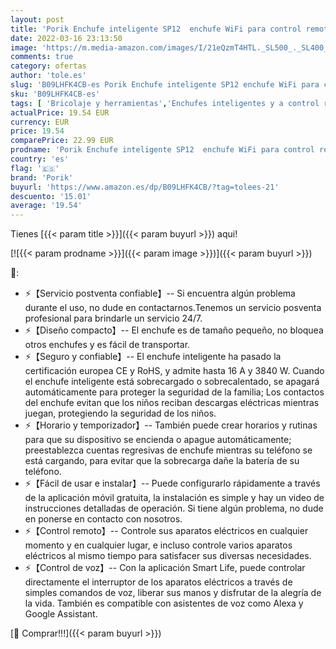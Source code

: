 ```yaml
---
layout: post
title: 'Porik Enchufe inteligente SP12  enchufe WiFi para control remoto y control de voz  compatible con Alexa y Google Assistant Voice Control  con función de temporizador  16A 3840W  2PCS'
date: 2022-03-16 23:13:50
image: 'https://m.media-amazon.com/images/I/21eQzmT4HTL._SL500_._SL400_.jpg'
comments: true
category: ofertas
author: 'tole.es'
slug: 'B09LHFK4CB-es Porik Enchufe inteligente SP12 enchufe WiFi para control...'
sku: 'B09LHFK4CB-es'
tags: [ 'Bricolaje y herramientas','Enchufes inteligentes y a control remoto','Enchufes y accesorios','Instalación eléctrica','alexa','enchufe','inteligente','porik', ]
actualPrice: 19.54 EUR
currency: EUR
price: 19.54
comparePrice: 22.99 EUR
prodname: 'Porik Enchufe inteligente SP12  enchufe WiFi para control remoto y control de voz  compatible con Alexa y Google Assistant Voice Control  con función de temporizador  16A 3840W  2PCS'
country: 'es'
flag: '🇪🇸'
brand: 'Porik'
buyurl: 'https://www.amazon.es/dp/B09LHFK4CB/?tag=tolees-21'
descuento: '15.01'
average: '19.54'
---
```


Tienes [{{< param title >}}]({{< param buyurl >}}) aqui!

[![{{< param prodname >}}]({{< param image >}})]({{< param buyurl >}})

🔎:

- ⚡【Servicio postventa confiable】-- Si encuentra algún problema durante el uso, no dude en contactarnos.Tenemos un servicio posventa profesional para brindarle un servicio 24/7.
- ⚡【Diseño compacto】-- El enchufe es de tamaño pequeño, no bloquea otros enchufes y es fácil de transportar.
- ⚡【Seguro y confiable】-- El enchufe inteligente ha pasado la certificación europea CE y RoHS, y admite hasta 16 A y 3840 W. Cuando el enchufe inteligente está sobrecargado o sobrecalentado, se apagará automáticamente para proteger la seguridad de la familia; Los contactos del enchufe evitan que los niños reciban descargas eléctricas mientras juegan, protegiendo la seguridad de los niños.
- ⚡【Horario y temporizador】-- También puede crear horarios y rutinas para que su dispositivo se encienda o apague automáticamente; preestablezca cuentas regresivas de enchufe mientras su teléfono se está cargando, para evitar que la sobrecarga dañe la batería de su teléfono.
- ⚡【Fácil de usar e instalar】-- Puede configurarlo rápidamente a través de la aplicación móvil gratuita, la instalación es simple y hay un video de instrucciones detalladas de operación. Si tiene algún problema, no dude en ponerse en contacto con nosotros.
- ⚡【Control remoto】-- Controle sus aparatos eléctricos en cualquier momento y en cualquier lugar, e incluso controle varios aparatos eléctricos al mismo tiempo para satisfacer sus diversas necesidades.
- ⚡【Control de voz】-- Con la aplicación Smart Life, puede controlar directamente el interruptor de los aparatos eléctricos a través de simples comandos de voz, liberar sus manos y disfrutar de la alegría de la vida. También es compatible con asistentes de voz como Alexa y Google Assistant.

[🛒 Comprar!!!]({{< param buyurl >}})
